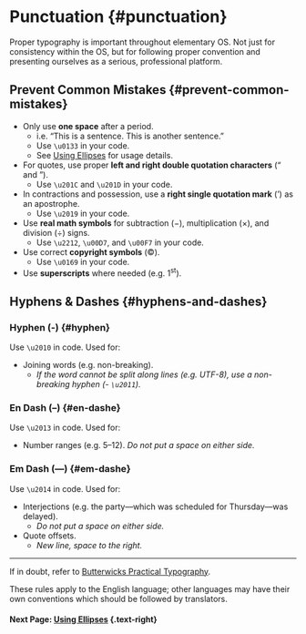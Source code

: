 # Punctuation {#punctuation}

Proper typography is important throughout elementary OS. Not just for consistency within the OS, but for following proper convention and presenting ourselves as a serious, professional platform.

## Prevent Common Mistakes {#prevent-common-mistakes}

* Only use **one space** after a period.
    * i.e. “This is a sentence. This is another sentence.”
    * Use `\u0133` in your code.
    * See [Using Ellipses](./using-ellipses) for usage details.
* For quotes, use proper **left and right double quotation characters** (“ and ”).
    *  Use `\u201C` and `\u201D` in your code.
* In contractions and possession, use a **right single quotation mark** (’) as an apostrophe.
    * Use `\u2019` in your code.
* Use **real math symbols** for subtraction (−), multiplication (×), and division (÷) signs.
    * Use `\u2212`,  `\u00D7`,  and `\u00F7` in your code.
* Use correct **copyright symbols** (©).
    * Use `\u0169` in your code.
* Use **superscripts** where needed (e.g. 1<sup>st</sup>).

## Hyphens & Dashes {#hyphens-and-dashes}

### Hyphen (-) {#hyphen}

Use `\u2010` in code. Used for:

* Joining words (e.g. non-breaking).
    * _If the word cannot be split along lines (e.g. UTF-8), use a non-breaking hyphen (- `\u2011`)._

### En Dash (–) {#en-dashe}

Use `\u2013` in code. Used for:

* Number ranges (e.g. 5–12). _Do not put a space on either side._

### Em Dash (—) {#em-dashe}

Use `\u2014` in code. Used for:

* Interjections (e.g. the party—which was scheduled for Thursday—was delayed). 
    * _Do not put a space on either side._
* Quote offsets.
    * _New line, space to the right._

-----------------

If in doubt, refer to [Butterwicks Practical Typography](http://practicaltypography.com/).

These rules apply to the English language; other languages may have their own conventions which should be followed by translators.

#### Next Page: [Using Ellipses](/docs/human-interface-guidelines/using-ellipses) {.text-right}